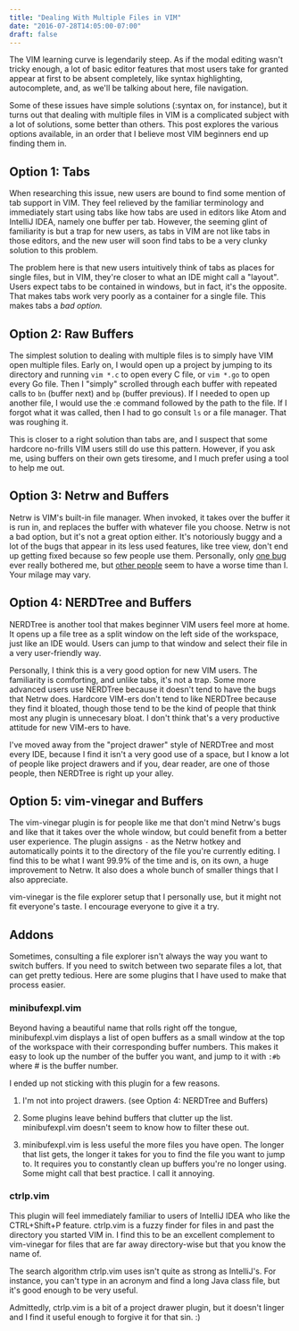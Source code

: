 ```yaml
---
title: "Dealing With Multiple Files in VIM"
date: "2016-07-28T14:05:00-07:00"
draft: false
---
```


The VIM learning curve is legendarily steep. As if the modal editing wasn't
tricky enough, a lot of basic editor features that most users take for granted
appear at first to be absent completely, like syntax highlighting,
autocomplete, and, as we'll be talking about here, file navigation.

Some of these issues have simple solutions (:syntax on, for instance), but it
turns out that dealing with multiple files in VIM is a complicated subject with
a lot of solutions, some better than others. This post explores the various
options available, in an order that I believe most VIM beginners end up finding
them in.

## Option 1: Tabs

When researching this issue, new users are bound to find some mention of tab
support in VIM. They feel relieved by the familiar terminology and immediately
start using tabs like how tabs are used in editors like Atom and IntelliJ IDEA,
namely one buffer per tab. However, the seeming glint of familiarity is but a
trap for new users, as tabs in VIM are not like tabs in those editors, and the
new user will soon find tabs to be a very clunky solution to this problem.

The problem here is that new users intuitively think of tabs as places for
single files, but in VIM, they're closer to what an IDE might call a "layout".
Users expect tabs to be contained in windows, but in fact, it's the opposite.
That makes tabs work very poorly as a container for a single file. This makes
tabs a *bad option.*

## Option 2: Raw Buffers

The simplest solution to dealing with multiple files is to simply have VIM open
multiple files. Early on, I would open up a project by jumping to its directory
and running `vim *.c` to open every C file, or `vim *.go` to open every Go
file. Then I "simply" scrolled through each buffer with repeated calls to `bn`
(buffer next) and `bp` (buffer previous). If I needed to open up another file,
I would use the :e command followed by the path to the file. If I forgot what
it was called, then I had to go consult `ls` or a file manager. That was
roughing it.

This is closer to a right solution than tabs are, and I suspect that some
hardcore no-frills VIM users still do use this pattern. However, if you ask me,
using buffers on their own gets tiresome, and I much prefer using a tool to
help me out.

## Option 3: Netrw and Buffers

Netrw is VIM's built-in file manager. When invoked, it takes over the buffer it
is run in, and replaces the buffer with whatever file you choose. Netrw is not
a bad option, but it's not a great option either.  It's notoriously buggy and a
lot of the bugs that appear in its less used features, like tree view, don't
end up getting fixed because so few people use them. Personally, only
[one bug](https://github.com/tpope/vim-vinegar/issues/21) ever really bothered me, but
[other people](https://www.reddit.com/r/vim/comments/22ztqp/why_does_nerdtree_exist_whats_wrong_with_netrw/cgs4aax)
seem to have a worse time than I. Your milage may vary.

## Option 4: NERDTree and Buffers

NERDTree is another tool that makes beginner VIM users feel more at home. It
opens up a file tree as a split window on the left side of the workspace, just
like an IDE would. Users can jump to that window and select their file in a
very user-friendly way.

Personally, I think this is a very good option for new VIM users. The
familiarity is comforting, and unlike tabs, it's not a trap. Some more advanced
users use NERDTree because it doesn't tend to have the bugs that Netrw does.
Hardcore VIM-ers don't tend to like NERDTree because they find it bloated,
though those tend to be the kind of people that think most any plugin is
unnecesary bloat. I don't think that's a very productive attitude for new
VIM-ers to have.

I've moved away from the "project drawer" style of NERDTree and most every IDE,
because I find it isn't a very good use of a space, but I know a lot of people
like project drawers and if you, dear reader, are one of those people, then
NERDTree is right up your alley.

## Option 5: vim-vinegar and Buffers

The vim-vinegar plugin is for people like me that don't mind Netrw's bugs and
like that it takes over the whole window, but could benefit from a better user
experience. The plugin assigns `-` as the Netrw hotkey and automatically points
it to the directory of the file you're currently editing. I find this to be
what I want 99.9% of the time and is, on its own, a huge improvement to Netrw.
It also does a whole bunch of smaller things that I also appreciate.

vim-vinegar is the file explorer setup that I personally use, but it might not
fit everyone's taste.  I encourage everyone to give it a try.

## Addons

Sometimes, consulting a file explorer isn't always the way you want to switch
buffers. If you need to switch between two separate files a lot, that can get
pretty tedious. Here are some plugins that I have used to make that process
easier.

### minibufexpl.vim

Beyond having a beautiful name that rolls right off the tongue, minibufexpl.vim
displays a list of open buffers as a small window at the top of the workspace
with their corresponding buffer numbers. This makes it easy to look up the
number of the buffer you want, and jump to it with `:#b` where # is the buffer
number.

I ended up not sticking with this plugin for a few reasons.

1. I'm not into project drawers. (see Option 4: NERDTree and Buffers)

2. Some plugins leave behind buffers that clutter up the list. minibufexpl.vim
   doesn't seem to know how to filter these out.

3. minibufexpl.vim is less useful the more files you have open. The longer that
   list gets, the longer it takes for you to find the file you want to jump to.
   It requires you to constantly clean up buffers you're no longer using. Some
   might call that best practice. I call it annoying.

### ctrlp.vim

This plugin will feel immediately familiar to users of IntelliJ IDEA who like
the CTRL+Shift+P feature. ctrlp.vim is a fuzzy finder for files in and past the
directory you started VIM in.  I find this to be an excellent complement to
vim-vinegar for files that are far away directory-wise but that you know the
name of.

The search algorithm ctrlp.vim uses isn't quite as strong as IntelliJ's. For
instance, you can't type in an acronym and find a long Java class file, but
it's good enough to be very useful.

Admittedly, ctrlp.vim is a bit of a project drawer plugin, but it doesn't
linger and I find it useful enough to forgive it for that sin. :)
